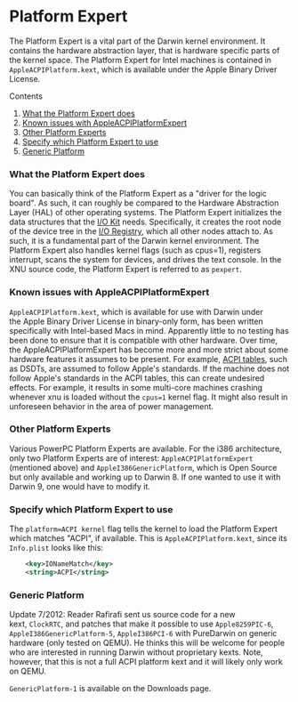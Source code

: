 Platform Expert
===============

The Platform Expert is a vital part of the Darwin kernel environment. It contains the hardware abstraction layer, that is hardware specific parts of the kernel space. The Platform Expert for Intel machines is contained in `AppleACPIPlatform.kext`, which is available under the Apple Binary Driver License.

Contents
1.  [What the Platform Expert does](pe.html#TOC-What-the-Platform-Expert-does)
2.  [Known issues with AppleACPIPlatformExpert](pe.html#TOC-Known-issues-with-AppleACPIPlatformExpert)
3.  [Other Platform Experts](pe.html#TOC-Other-Platform-Experts)
4.  [Specify which Platform Expert to use](pe.html#TOC-Specify-which-Platform-Expert-to-use)
5.  [Generic Platform](pe.html#TOC-Generic-Platform)

### What the Platform Expert does
You can basically think of the Platform Expert as a "driver for the logic board". As such, it can roughly be compared to the Hardware Abstraction Layer (HAL) of other operating systems. The Platform Expert initializes the data structures that the [I/O Kit](http://developer.apple.com/documentation/DeviceDrivers/Conceptual/IOKitFundamentals/Introduction/chapter_1_section_1.html) needs. Specifically, it creates the root node of the device tree in the [I/O Registry](http://developer.apple.com/documentation/DeviceDrivers/Conceptual/IOKitFundamentals/TheRegistry/chapter_4_section_2.html), which all other nodes attach to. As such, it is a fundamental part of the Darwin kernel environment. The Platform Expert also handles kernel flags (such as cpus=1), registers interrupt, scans the system for devices, and drives the text console. In the XNU source code, the Platform Expert is referred to as `pexpert`.
 
### Known issues with AppleACPIPlatformExpert
`AppleACPIPlatform.kext`, which is available for use with Darwin under the Apple Binary Driver License in binary-only form, has been written specifically with Intel-based Macs in mind. Apparently little to no testing has been done to ensure that it is compatible with other hardware. Over time, the AppleACPIPlatformExpert has become more and more strict about some hardware features it assumes to be present. For example, [ACPI tables](http://www.acpi.info/), such as DSDTs, are assumed to follow Apple's standards. If the machine does not follow Apple's standards in the ACPI tables, this can create undesired effects. For example, it results in some multi-core machines crashing whenever xnu is loaded without the `cpus=1` kernel flag. It might also result in unforeseen behavior in the area of power management.

### Other Platform Experts
Various PowerPC Platform Experts are available. For the i386 architecture, only two Platform Experts are of interest: `AppleACPIPlatformExpert` (mentioned above) and `AppleI386GenericPlatform`, which is Open Source but only available and working up to Darwin 8. If one wanted to use it with Darwin 9, one would have to modify it.
### Specify which Platform Expert to use
The `platform=ACPI kernel` flag tells the kernel to load the Platform Expert which matches "ACPI", if available. This is `AppleACPIPlatform.kext`, since its `Info.plist` looks like this:
```xml
    <key>IONameMatch</key>
    <string>ACPI</string>
```
### Generic Platform
Update 7/2012: 
Reader Rafirafi sent us source code for a new kext, `ClockRTC`, and patches that make it possible to use `Apple8259PIC-6`, `AppleI386GenericPlatform-5`, `AppleI386PCI-6` with PureDarwin on generic hardware (only tested on QEMU). He thinks this will be welcome for people who are interested in running Darwin without proprietary kexts. Note, however, that this is not a full ACPI platform kext and it will likely only work on QEMU.
    
`GenericPlatform-1` is available on the Downloads page.